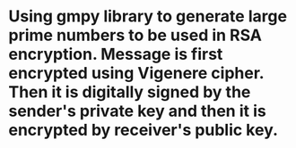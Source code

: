 # Using gmpy library to generate large prime numbers to be used in RSA encryption. Message is first encrypted using Vigenere cipher. Then it is digitally signed by the sender's private key and then it is encrypted by receiver's public key.